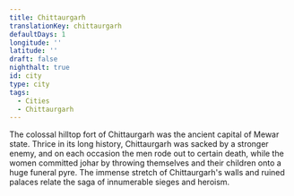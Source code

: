 ```yaml
---
title: Chittaurgarh
translationKey: chittaurgarh
defaultDays: 1
longitude: ''
latitude: ''
draft: false
nighthalt: true
id: city
type: city
tags:
  - Cities
  - Chittaurgarh
---
```

The colossal hilltop fort of Chittaurgarh was the ancient capital of Mewar state. Thrice in its long history, Chittaurgarh was sacked by a stronger enemy, and on each occasion the men rode out to certain death, while the women committed johar by throwing themselves and their children onto a huge funeral pyre. The immense stretch of Chittaurgarh's walls and ruined palaces relate the saga of innumerable sieges and heroism.